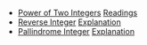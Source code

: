 * [Power of Two Integers](https://www.interviewbit.com/problems/power-of-two-integers/) [Readings](https://codereview.stackexchange.com/questions/188392/power-of-two-integers)
* [Reverse Integer](https://www.interviewbit.com/problems/reverse-integer/) [Explanation](https://leetcode.com/problems/reverse-integer/discuss/873093/C%2B%2B-solution-beatss-100-with-explanation)
* [Pallindrome Integer](https://www.interviewbit.com/problems/palindrome-integer/)
  [Explanation](https://leetcode.com/problems/palindrome-number/solution/)
  
